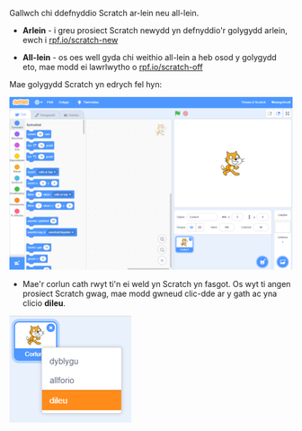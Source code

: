 Gallwch chi ddefnyddio Scratch ar-lein neu all-lein.

+ **Arlein** - i greu prosiect Scratch newydd yn defnyddio'r golygydd arlein, ewch i <a href="http://rpf.io/scratch-new" target="_blank">rpf.io/scratch-new</a>

+ **All-lein** - os oes well gyda chi weithio all-lein a heb osod y golygydd eto, mae modd ei lawrlwytho o <a href="http://rpf.io/scratch-off" target="_blank">rpf.io/scratch-off</a>

Mae golygydd Scratch yn edrych fel hyn:

![sgrinlun](images/scratch-editor.png)

+ Mae'r corlun cath rwyt ti'n ei weld yn Scratch yn fasgot. Os wyt ti angen prosiect Scratch gwag, mae modd gwneud clic-dde ar y gath ac yna clicio **dileu**.

![sgrinlun](images/delete.png)